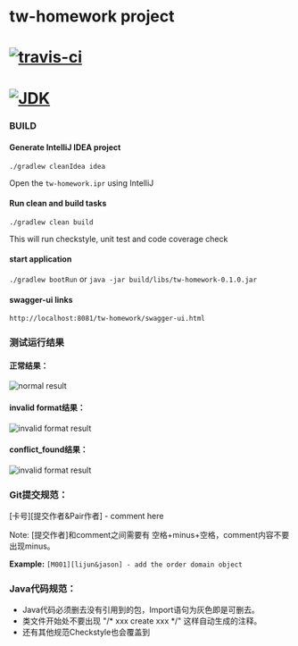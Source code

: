 # tw-homework project

# [![travis-ci](https://travis-ci.org/lijun003/tw-homework.svg)](https://travis-ci.org/lijun003/tw-homework)
# [![JDK](http://img.shields.io/badge/JDK-v8.0-yellow.svg)](http://www.oracle.com/technetwork/java/javase/downloads/index.html)

### BUILD

#### Generate IntelliJ IDEA project
`./gradlew cleanIdea idea`

Open the `tw-homework.ipr` using IntelliJ

#### Run clean and build tasks
`./gradlew clean build`

This will run checkstyle, unit test and code coverage check

#### start application
`./gradlew bootRun` or `java -jar build/libs/tw-homework-0.1.0.jar`

#### swagger-ui links
`http://localhost:8081/tw-homework/swagger-ui.html`


### 测试运行结果
#### 正常结果：
![normal result](http://bmob-cdn-1019.b0.upaiyun.com/2016/09/20/4162e56b40ed5954801827aef984bd7f.png)

#### invalid format结果：
![invalid format result](http://bmob-cdn-1019.b0.upaiyun.com/2016/09/20/76e2c74040c7380780d1fbd6f09c5bea.png)

#### conflict_found结果：
![invalid format result](http://bmob-cdn-1019.b0.upaiyun.com/2016/09/20/d98488044054a3a580c5a97b5e763145.png)

### Git提交规范：

[卡号][提交作者&Pair作者] - comment here

Note: [提交作者]和comment之间需要有 空格+minus+空格，comment内容不要出现minus。

**Example:** `[M001][lijun&jason] - add the order domain object`


### Java代码规范：

- Java代码必须删去没有引用到的包，Import语句为灰色即是可删去。
- 类文件开始处不要出现 "/* xxx create xxx */" 这样自动生成的注释。
- 还有其他规范Checkstyle也会覆盖到

